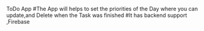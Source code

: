 ToDo App
#The App will helps to set the priorities of the Day where you can update,and Delete when the Task was finished
#It has backend support ,Firebase
